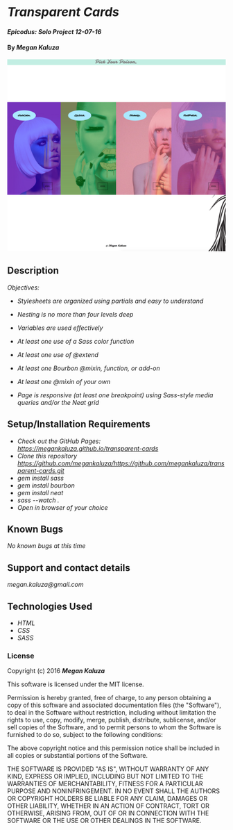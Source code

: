 # _Transparent Cards_

#### _Epicodus: Solo Project 12-07-16_

#### By _**Megan Kaluza**_

![screenshot](screen_shot.png)

## Description

_Objectives:_

* _Stylesheets are organized using partials and easy to understand_

* _Nesting is no more than four levels deep_

* _Variables are used effectively_

* _At least one use of a Sass color function_

* _At least one use of @extend_

* _At least one Bourbon @mixin, function, or add-on_

* _At least one @mixin of your own_

* _Page is responsive (at least one breakpoint) using Sass-style media queries and/or the Neat grid_

## Setup/Installation Requirements

* _Check out the GitHub Pages: https://megankaluza.github.io/transparent-cards_
* _Clone this repository https://github.com/megankaluza/https://github.com/megankaluza/transparent-cards.git_
* _gem install sass_
* _gem install bourbon_
* _gem install neat_
* _sass --watch ._
* _Open in browser of your choice_

## Known Bugs

_No known bugs at this time_

## Support and contact details

  _megan.kaluza@gmail.com_

## Technologies Used

* _HTML_
* _CSS_
* _SASS_

### License

Copyright (c) 2016 **_Megan Kaluza_**

This software is licensed under the MIT license.

Permission is hereby granted, free of charge, to any person obtaining a copy of this software and associated documentation files (the "Software"), to deal in the Software without restriction, including without limitation the rights to use, copy, modify, merge, publish, distribute, sublicense, and/or sell copies of the Software, and to permit persons to whom the Software is furnished to do so, subject to the following conditions:

The above copyright notice and this permission notice shall be included in all copies or substantial portions of the Software.

THE SOFTWARE IS PROVIDED "AS IS", WITHOUT WARRANTY OF ANY KIND, EXPRESS OR IMPLIED, INCLUDING BUT NOT LIMITED TO THE WARRANTIES OF MERCHANTABILITY, FITNESS FOR A PARTICULAR PURPOSE AND NONINFRINGEMENT. IN NO EVENT SHALL THE AUTHORS OR COPYRIGHT HOLDERS BE LIABLE FOR ANY CLAIM, DAMAGES OR OTHER LIABILITY, WHETHER IN AN ACTION OF CONTRACT, TORT OR OTHERWISE, ARISING FROM, OUT OF OR IN CONNECTION WITH THE SOFTWARE OR THE USE OR OTHER DEALINGS IN THE SOFTWARE.
